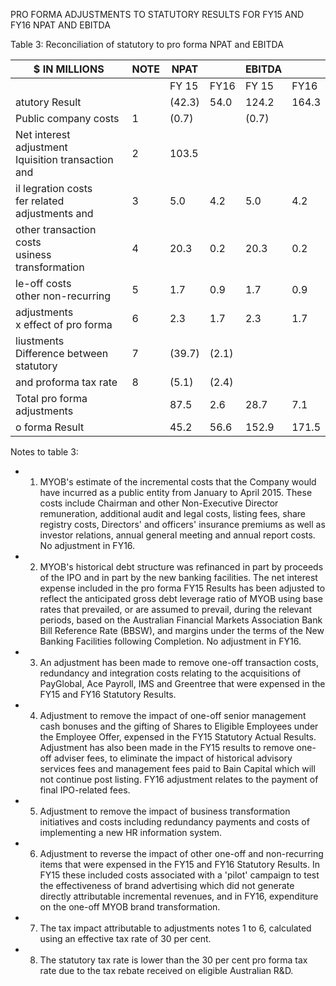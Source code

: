 PRO FORMA ADJUSTMENTS TO STATUTORY RESULTS FOR FY15 AND FY16 NPAT AND EBITDA

Table 3: Reconciliation of statutory to pro forma NPAT and EBITDA

| \$ IN MILLIONS                                        | NOTE | NPAT   |       | EBITDA |       |
|-------------------------------------------------------|------|--------|-------|--------|-------|
|                                                       |      | FY 15  | FY16  | FY 15  | FY16  |
| atutory Result                                        |      | (42.3) | 54.0  | 124.2  | 164.3 |
| Public company costs                                  | 1    | (0.7)  |       | (0.7)  |       |
| Net interest adjustment<br>Iquisition transaction and | 2    | 103.5  |       |        |       |
| il legration costs<br>fer related adjustments and     | 3    | 5.0    | 4.2   | 5.0    | 4.2   |
| other transaction costs<br>usiness transformation     | 4    | 20.3   | 0.2   | 20.3   | 0.2   |
| le-off costs<br>other non-recurring                   | 5    | 1.7    | 0.9   | 1.7    | 0.9   |
| adjustments<br>x effect of pro forma                  | 6    | 2.3    | 1.7   | 2.3    | 1.7   |
| liustments<br>Difference between statutory            | 7    | (39.7) | (2.1) |        |       |
| and proforma tax rate                                 | 8    | (5.1)  | (2.4) |        |       |
| Total pro forma adjustments                           |      | 87.5   | 2.6   | 28.7   | 7.1   |
| o forma Result                                        |      | 45.2   | 56.6  | 152.9  | 171.5 |

Notes to table 3:

- 1. MYOB's estimate of the incremental costs that the Company would have incurred as a public entity from January to April 2015. These costs include Chairman and other Non-Executive Director remuneration, additional audit and legal costs, listing fees, share registry costs, Directors' and officers' insurance premiums as well as investor relations, annual general meeting and annual report costs. No adjustment in FY16.
- 2. MYOB's historical debt structure was refinanced in part by proceeds of the IPO and in part by the new banking facilities. The net interest expense included in the pro forma FY15 Results has been adjusted to reflect the anticipated gross debt leverage ratio of MYOB using base rates that prevailed, or are assumed to prevail, during the relevant periods, based on the Australian Financial Markets Association Bank Bill Reference Rate (BBSW), and margins under the terms of the New Banking Facilities following Completion. No adjustment in FY16.
- 3. An adjustment has been made to remove one-off transaction costs, redundancy and integration costs relating to the acquisitions of PayGlobal, Ace Payroll, IMS and Greentree that were expensed in the FY15 and FY16 Statutory Results.
- 4. Adjustment to remove the impact of one-off senior management cash bonuses and the gifting of Shares to Eligible Employees under the Employee Offer, expensed in the FY15 Statutory Actual Results. Adjustment has also been made in the FY15 results to remove one-off adviser fees, to eliminate the impact of historical advisory services fees and management fees paid to Bain Capital which will not continue post listing. FY16 adjustment relates to the payment of final IPO-related fees.
- 5. Adjustment to remove the impact of business transformation initiatives and costs including redundancy payments and costs of implementing a new HR information system.
- 6. Adjustment to reverse the impact of other one-off and non-recurring items that were expensed in the FY15 and FY16 Statutory Results. In FY15 these included costs associated with a 'pilot' campaign to test the effectiveness of brand advertising which did not generate directly attributable incremental revenues, and in FY16, expenditure on the one-off MYOB brand transformation.
- 7. The tax impact attributable to adjustments notes 1 to 6, calculated using an effective tax rate of 30 per cent.
- 8. The statutory tax rate is lower than the 30 per cent pro forma tax rate due to the tax rebate received on eligible Australian R&D.
